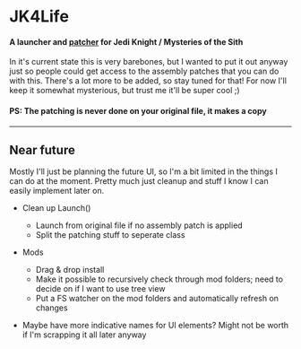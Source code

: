 # JK4Life
#### A launcher and [patcher](https://github.com/OCircles/JK4Life/wiki/Assembly-Patches) for Jedi Knight / Mysteries of the Sith

In it's current state this is very barebones, but I wanted to put it out anyway just so people could get access to the assembly patches that you can do with this. There's a lot more to be added, so stay tuned for that! For now I'll keep it somewhat mysterious, but trust me it'll be super cool ;)

#### PS: The patching is never done on your original file, it makes a copy

---

## Near future

Mostly I'll just be planning the future UI, so I'm a bit limited in the things I can do at the moment. Pretty much just cleanup and stuff I know I can easily implement later on.

* Clean up Launch()
  * Launch from original file if no assembly patch is applied
  * Split the patching stuff to seperate class

* Mods
  * Drag & drop install
  * Make it possible to recursively check through mod folders; need to decide on if I want to use tree view
  * Put a FS watcher on the mod folders and automatically refresh on changes

* Maybe have more indicative names for UI elements? Might not be worth if I'm scrapping it all later anyway
